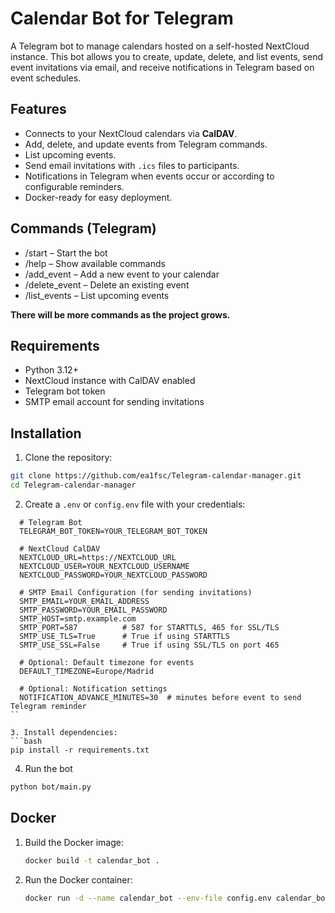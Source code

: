 # Calendar Bot for Telegram

A Telegram bot to manage calendars hosted on a self-hosted NextCloud instance. This bot allows you to create, update, delete, and list events, send event invitations via email, and receive notifications in Telegram based on event schedules.

## Features

- Connects to your NextCloud calendars via **CalDAV**.
- Add, delete, and update events from Telegram commands.
- List upcoming events.
- Send email invitations with `.ics` files to participants.
- Notifications in Telegram when events occur or according to configurable reminders.
- Docker-ready for easy deployment.

## Commands (Telegram)
  - /start – Start the bot
  - /help – Show available commands
  - /add_event – Add a new event to your calendar
  - /delete_event – Delete an existing event
  - /list_events – List upcoming events

**There will be more commands as the project grows.**

## Requirements

- Python 3.12+
- NextCloud instance with CalDAV enabled
- Telegram bot token
- SMTP email account for sending invitations

## Installation

1. Clone the repository:
  ```bash
  git clone https://github.com/ea1fsc/Telegram-calendar-manager.git
  cd Telegram-calendar-manager
  ```

2. Create a `.env` or `config.env` file with your credentials:

  ```env
    # Telegram Bot
    TELEGRAM_BOT_TOKEN=YOUR_TELEGRAM_BOT_TOKEN

    # NextCloud CalDAV
    NEXTCLOUD_URL=https://NEXTCLOUD_URL
    NEXTCLOUD_USER=YOUR_NEXTCLOUD_USERNAME
    NEXTCLOUD_PASSWORD=YOUR_NEXTCLOUD_PASSWORD

    # SMTP Email Configuration (for sending invitations)
    SMTP_EMAIL=YOUR_EMAIL_ADDRESS
    SMTP_PASSWORD=YOUR_EMAIL_PASSWORD
    SMTP_HOST=smtp.example.com
    SMTP_PORT=587          # 587 for STARTTLS, 465 for SSL/TLS
    SMTP_USE_TLS=True      # True if using STARTTLS
    SMTP_USE_SSL=False     # True if using SSL/TLS on port 465

    # Optional: Default timezone for events
    DEFAULT_TIMEZONE=Europe/Madrid

    # Optional: Notification settings
    NOTIFICATION_ADVANCE_MINUTES=30  # minutes before event to send Telegram reminder
  ``

3. Install dependencies:
  ```bash
  pip install -r requirements.txt
  ```
4. Run the bot
  ```bash
  python bot/main.py
  ```
## Docker
1. Build the Docker image:
   ```bash
   docker build -t calendar_bot .
   ```
2. Run the Docker container:
   ```bash
   docker run -d --name calendar_bot --env-file config.env calendar_bot
   ```
